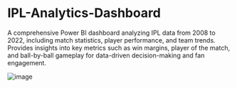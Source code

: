 # IPL-Analytics-Dashboard
A comprehensive Power BI dashboard analyzing IPL data from 2008 to 2022, including match statistics, player performance, and team trends. Provides insights into key metrics such as win margins, player of the match, and ball-by-ball gameplay for data-driven decision-making and fan engagement.



![image](https://github.com/user-attachments/assets/b6f448f9-d780-4fa8-a1f9-1ed8e0c44c25)
